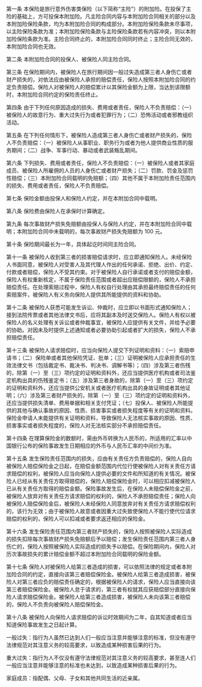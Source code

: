 第一条 本保险是旅行意外伤害类保险（以下简称“主险”）的附加险。在投保了主险的基础上，方可投保本附加险。凡主险合同内容与本附加险合同相关的部分以及本附加险保险条款，均为本附加险合同的构成部分。本附加险保险条款未尽事项，以主险保险条款为准；本附加险保险条款与主险保险条款若有内容冲突，则以本附加险保险条款为准。主险合同终止的，本附加险合同同时终止；主险合同无效的，本附加险合同也无效。

第二条 本附加险合同的投保人、被保险人同主险合同。

第三条 在保险期间内，被保险人在旅行期间因一般过失造成第三者人身伤亡或者财产损失的，对依法应由被保险人承担的赔偿责任，保险人按照本附加险合同的约定负责赔偿。保险人对被保险人的赔偿累计以其保险金额为上限，当达到该限额时，本附加险合同约定的保险责任终止。

第四条 由于下列任何原因造成的损失、费用或者责任，保险人不负责赔偿：（一）被保险人的故意行为、重大过失行为或者犯罪行为；（二）恐怖活动或者邪教组织活动。

第五条 在下列任何情形下，被保险人造成第三者人身伤亡或者财产损失的，保险人不负责赔偿：（一）被保险人从事职业、职务行为或者为他人提供商业性质的服务期间；（二）战争、军事行动、暴动或者武装叛乱期间。

第六条 下列损失、费用或者责任，保险人不负责赔偿：（一）被保险人或者其家庭成员、被保险人所雇佣的人员的人身伤亡或者财产损失；（二）罚款、罚金及惩罚性赔偿；（三）本附加险合同载明的免赔额；（四）其他不属于本附加险责任范围内的损失、费用或者责任，保险人不负责赔偿。

第七条 保险金额由投保人和保险人约定，并在本附加合同中载明。

第八条 保险费由保险人在承保时计算确定。

第九条 每次事故财产损失免赔额由投保人与保险人约定，并在本附加险合同中载明；本附加险合同中未载明的，每次事故财产损失免赔额为 100 元。

第十条 保险期间最长为一年，具体起讫时间同主险合同。

第十一条 被保险人收到第三者的损害赔偿请求时，应立即通知保险人。未经保险人书面同意，被保险人对受害人及其代理人作出的任何承诺、拒绝、出价、约定、付款或者赔偿，保险人不受其约束。对于被保险人自行承诺或者支付的赔偿金额，保险人有权重新核定，不属于保险责任范围或者超出应赔偿限额的，保险人不承担赔偿责任。在处理索赔过程中，保险人有权自行处理由其承担最终赔偿责任的任何索赔案件，被保险人有义务向保险人提供其所能提供的资料和协助。

第十二条 被保险人获悉可能发生诉讼、仲裁时，应立即以书面形式通知保险人；接到法院传票或者其他法律文书后，应将其副本及时送交保险人。保险人有权以被保险人的名义处理有关诉讼或者仲裁事宜，被保险人应提供有关文件，并给予必要的协助。对因未及时提供上述通知或者必要协助引起或者扩大的损失，保险人不承担赔偿责任。

第十三条 被保险人请求赔偿时，应当向保险人提交下列证明和资料：（一）索赔申请书；（二）保险单或者其他保险凭证、批单；（三）证明被保险人应承担责任的生效法律文书（包括裁定书、裁决书、判决书、调解书等）；（四）涉及第三者伤残的，除第（一）至（三）项约定的证明和资料外，还应当提供医疗机构或者司法鉴定机构出具的伤残鉴定书；（五）涉及第三者身故的，除第（一）至（三）项约定的证明和资料外，还应当提供公安机关或者医疗机构出具的身故证明或者其他证明；（六）涉及第三者财产损失的，除第（一）至（三）项约定的证明和资料外，还应当提供损失清单、费用单据和相关支付凭证；（七）投保人、被保险人所能提供的其他与确认事故的原因、性质、损害事实或者损失程度等有关的证明和资料。保险金申请人未能提供有关证明和资料，导致保险人无法核实事故的原因、性质、损害事实或者损失程度的，保险人对无法核实部分不承担赔偿责任。

第十四条 在理算保险金的数额时，需由外币转换为人民币的，所适用的汇率以中国银行公布的保险事故发生日期相应的外币与人民币汇率的中间价为准。

第十五条 发生保险责任范围内的损失，应由有关责任方负责赔偿的，保险人自向被保险人赔偿保险金之日起，在赔偿金额范围内代位行使被保险人对有关责任方请求赔偿的权利，被保险人应当向保险人提供必要的文件和所知道的有关情况。被保险人已经从有关责任方取得赔偿的，保险人赔偿保险金时，可以相应扣减被保险人已从有关责任方取得的赔偿金额。保险事故发生后，在保险人未赔偿保险金之前，被保险人放弃对有关责任方请求赔偿的权利的，保险人不承担赔偿责任；保险人向被保险人赔偿保险金后，被保险人未经保险人同意放弃对有关责任方请求赔偿权利的，该行为无效；由于被保险人故意或者因重大过失致使保险人不能行使代位请求赔偿的权利的，保险人可以扣减或者要求返还相应的保险金。

第十六条 发生保险责任范围内第三者财产损失的，保险人按照被保险人实际造成的损失扣除每次事故财产损失免赔额后予以赔偿；发生保险责任范围内第三者人身伤亡的，保险人按照被保险人实际造成的损失予以赔偿。在保险期间内，保险人对历次事故损失的累计赔偿金额不超过本附加险合同载明的保险金额。

第十七条 保险人对被保险人给第三者造成的损害，可以依照法律的规定或者本附加险合同的约定，直接向该第三者赔偿保险金。被保险人给第三者造成损害，被保险人对第三者应负的赔偿责任确定的，根据被保险人的请求，保险人应当直接向该第三者赔偿保险金。被保险人怠于请求的，第三者有权就其应获赔偿部分直接向保险人请求赔偿保险金。被保险人给第三者造成损害，被保险人未向该第三者赔偿的，保险人不负责向被保险人赔偿保险金。

第十八条 被保险人向保险人请求赔偿的诉讼时效期间为二年，自其知道或者应当知道保险事故发生之日起计算。

一般过失：指行为人虽然已达到人们一般应当注意并能够注意的标准，但没有遵守法律规范对其注意义务的较高要求，以致造成某种损害后果的行为。

重大过失：指行为人不仅没有遵守法律规范对其注意义务的较高要求，甚至连人们一般应当注意并能够注意的标准也未达到，以致造成某种损害后果的行为。

家庭成员：指配偶、父母、子女和其他共同生活的近亲属。